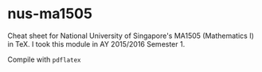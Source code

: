 # nus-ma1505
Cheat sheet for National University of Singapore's MA1505 (Mathematics I) in TeX.
I took this module in AY 2015/2016 Semester 1.

Compile with `pdflatex`
